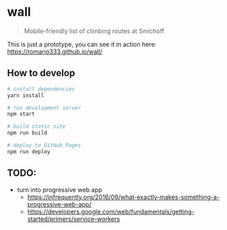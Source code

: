 # wall
> Mobile-friendly list of climbing routes at Smichoff

This is just a prototype, you can see it in action here: https://romario333.github.io/wall/

## How to develop

```bash
# install dependencies
yarn install

# run development server
npm start

# build static site
npm run build

# deploy to GitHub Pages
npm run deploy
```

## TODO:

- turn into progressive web app
  - https://infrequently.org/2016/09/what-exactly-makes-something-a-progressive-web-app/
  - https://developers.google.com/web/fundamentals/getting-started/primers/service-workers

